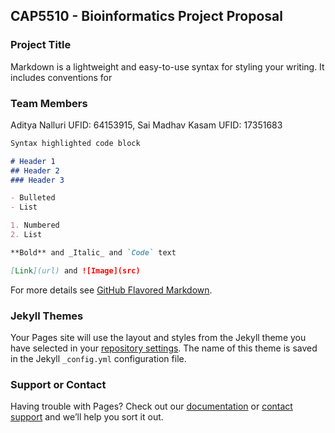 ## CAP5510 - Bioinformatics Project Proposal


### Project Title
Markdown is a lightweight and easy-to-use syntax for styling your writing. It includes conventions for

### Team Members
Aditya Nalluri UFID: 64153915, Sai Madhav Kasam UFID: 17351683

 
```markdown
Syntax highlighted code block

# Header 1
## Header 2
### Header 3

- Bulleted
- List

1. Numbered
2. List

**Bold** and _Italic_ and `Code` text

[Link](url) and ![Image](src)
```

For more details see [GitHub Flavored Markdown](https://guides.github.com/features/mastering-markdown/).

### Jekyll Themes

Your Pages site will use the layout and styles from the Jekyll theme you have selected in your [repository settings](https://github.com/leero-ady/CAP5510FA18/settings). The name of this theme is saved in the Jekyll `_config.yml` configuration file.

### Support or Contact

Having trouble with Pages? Check out our [documentation](https://help.github.com/categories/github-pages-basics/) or [contact support](https://github.com/contact) and we’ll help you sort it out.
